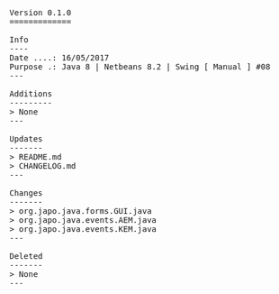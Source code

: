 <pre>

Version 0.1.0
=============

Info
----
Date ....: 16/05/2017
Purpose .: Java 8 | Netbeans 8.2 | Swing [ Manual ] #08
---

Additions
---------
> None
---

Updates
-------
> README.md
> CHANGELOG.md
---

Changes
-------
> org.japo.java.forms.GUI.java
> org.japo.java.events.AEM.java
> org.japo.java.events.KEM.java
---

Deleted
-------
> None
---

</pre>